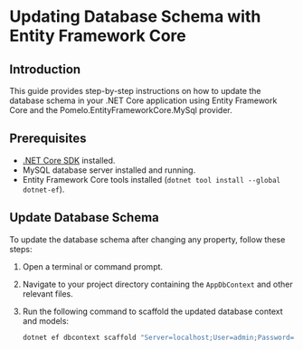 ﻿# Updating Database Schema with Entity Framework Core

## Introduction

This guide provides step-by-step instructions on how to update the database schema in your .NET Core application using Entity Framework Core and the Pomelo.EntityFrameworkCore.MySql provider.

## Prerequisites

- [.NET Core SDK](https://dotnet.microsoft.com/download) installed.
- MySQL database server installed and running.
- Entity Framework Core tools installed (`dotnet tool install --global dotnet-ef`).

## Update Database Schema

To update the database schema after changing any property, follow these steps:

1. Open a terminal or command prompt.

2. Navigate to your project directory containing the `AppDbContext` and other relevant files.

3. Run the following command to scaffold the updated database context and models:

   ```bash
   dotnet ef dbcontext scaffold "Server=localhost;User=admin;Password=admin;Port=3306;Database=demo" --context AppDbContext Pomelo.EntityFrameworkCore.MySql --context-dir Data --output-dir DataModels --data-annotations --use-database-names --force --no-onconfiguring
   ```